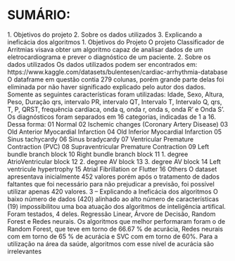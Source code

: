<h1>SUMÁRIO:</h1>
1. Objetivos do projeto
2. Sobre os dados utilizados
3. Explicando a ineficácia dos algoritmos
1. Objetivos do Projeto
O projeto Classificador de Arritmias visava obter um algoritmo capaz de analisar dados de
um eletrocardiograma e prever o diagnóstico de um paciente.
2. Sobre os dados utilizados
Os dados utilizados podem ser encontrados em:
https://www.kaggle.com/datasets/bulentesen/cardiac-arrhythmia-database
O dataframe em questão contia 279 colunas, porém grande parte delas foi eliminada por não
haver significado explicado pelo autor dos dados. Somente as seguintes características
foram utilizadas: Idade, Sexo, Altura, Peso, Duração qrs, intervalo PR, intervalo QT, Intervalo
T, Intervalo Q, qrs, T, P, QRST, frequência cardíaca, onda q, onda r, onda s, onda R’ e Onda
S’.
Os diagnósticos foram separados em 16 categorias, indicadas de 1 a 16.
Dessa forma:
01 Normal
02 Ischemic changes (Coronary Artery Disease)
03 Old Anterior Myocardial Infarction
04 Old Inferior Myocardial Infarction
05 Sinus tachycardy
06 Sinus bradycardy
07 Ventricular Premature Contraction (PVC)
08 Supraventricular Premature Contraction
09 Left bundle branch block
10 Right bundle branch block
11 1. degree AtrioVentricular block
12 2. degree AV block
13 3. degree AV block
14 Left ventricule hypertrophy
15 Atrial Fibrillation or Flutter
16 Others
O dataset apresentava inicialmente 452 valores porém após o tratamento de dados faltantes
que foi necessário para não prejudicar a previsão, foi possível utilizar apenas 420 valores.
3 – Explicando a Ineficácia dos algoritmos
O baixo número de dados (420) alinhado ao alto número de características (19)
impossibilitou uma boa atuação dos algoritmos de inteligência artifical. Foram testados, 4
deles. Regressão Linear, Árvore de Decisão, Random Forest e Redes neurais. Os algoritmos
que melhor performaram foram o de Random Forest, que teve em torno de 66.67 % de
acurácia, Redes neurais com em torno de 65 % de acurácia e SVC com em torno de 60%.
Para a utilização na área da saúde, algoritmos com esse nível de acurácia são irrelevantes
